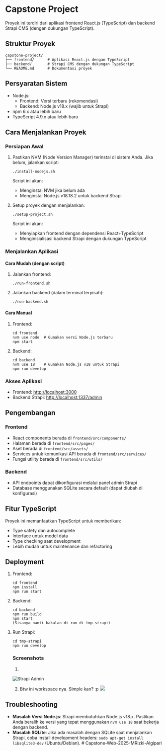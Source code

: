 # Capstone Project

Proyek ini terdiri dari aplikasi frontend React.js (TypeScript) dan backend Strapi CMS (dengan dukungan TypeScript).

## Struktur Proyek

```
capstone-project/
├── frontend/      # Aplikasi React.js dengan TypeScript
├── backend/       # Strapi CMS dengan dukungan TypeScript
└── README.md      # Dokumentasi proyek
```

## Persyaratan Sistem

- Node.js:
  - Frontend: Versi terbaru (rekomendasi)
  - Backend: Node.js v18.x (wajib untuk Strapi)
- npm 6.x atau lebih baru
- TypeScript 4.9.x atau lebih baru

## Cara Menjalankan Proyek

### Persiapan Awal

1. Pastikan NVM (Node Version Manager) terinstal di sistem Anda. Jika belum, jalankan script:
   ```
   ./install-nodejs.sh
   ```
   
   Script ini akan:
   - Menginstal NVM jika belum ada
   - Menginstal Node.js v18.18.2 untuk backend Strapi

2. Setup proyek dengan menjalankan:
   ```
   ./setup-project.sh
   ```
   
   Script ini akan:
   - Menyiapkan frontend dengan dependensi React+TypeScript
   - Menginisialisasi backend Strapi dengan dukungan TypeScript

### Menjalankan Aplikasi

#### Cara Mudah (dengan script)

1. Jalankan frontend:
   ```
   ./run-frontend.sh
   ```

2. Jalankan backend (dalam terminal terpisah):
   ```
   ./run-backend.sh
   ```

#### Cara Manual

1. Frontend:
   ```
   cd frontend
   nvm use node  # Gunakan versi Node.js terbaru
   npm start
   ```

2. Backend:
   ```
   cd backend
   nvm use 18    # Gunakan Node.js v18 untuk Strapi
   npm run develop
   ```

### Akses Aplikasi

- Frontend: [http://localhost:3000](http://localhost:3000)
- Backend Strapi: [http://localhost:1337/admin](http://localhost:1337/admin)

## Pengembangan

### Frontend

- React components berada di `frontend/src/components/`
- Halaman berada di `frontend/src/pages/`
- Aset berada di `frontend/src/assets/`
- Services untuk komunikasi API berada di `frontend/src/services/`
- Fungsi utility berada di `frontend/src/utils/`

### Backend

- API endpoints dapat dikonfigurasi melalui panel admin Strapi
- Database menggunakan SQLite secara default (dapat diubah di konfigurasi)

## Fitur TypeScript

Proyek ini memanfaatkan TypeScript untuk memberikan:

- Type safety dan autocomplete
- Interface untuk model data
- Type checking saat development
- Lebih mudah untuk maintenance dan refactoring

## Deployment

1. Frontend:
   ```
   cd frontend
   npm install
   npm run start
   ```

2. Backend:
   ```
   cd backend
   npm run build
   npm start
   (Sisanya nanti bakalan di run di tmp-strapi)
   ```
3. Run Strapi:
   ```
   cd tmp-strapi
   npm run develop
   ```

   ### Screenshots

   1. 
   ![Strapi Admin](https://raw.githubusercontent.com/Ridzz05/asset-gambar/refs/heads/main/Screenshot%20from%202025-04-22%2000-30-01.png?token=GHSAT0AAAAAAC4TF54T6AAYWKCUNUMFBUPI2AGQUFQ)

   2. Btw ini workspace nya. Simple kan? :p
   ![](https://raw.githubusercontent.com/Ridzz05/asset-gambar/refs/heads/main/Screenshot%20from%202025-04-22%2000-30-16.png?token=GHSAT0AAAAAAC4TF54SBRKBP3JH6OQX5VSC2AGQU7A)

## Troubleshooting

- **Masalah Versi Node.js**: Strapi membutuhkan Node.js v18.x. Pastikan Anda beralih ke versi yang tepat menggunakan `nvm use 18` saat bekerja dengan backend.
- **Masalah SQLite**: Jika ada masalah dengan SQLite saat menjalankan Strapi, coba install development headers: `sudo apt-get install libsqlite3-dev` (Ubuntu/Debian). # Capstone-Web-2025-MRizki-Algipari
